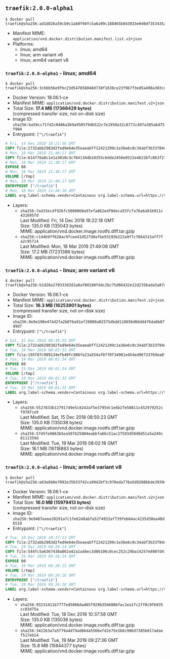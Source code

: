 ## `traefik:2.0.0-alpha1`

```console
$ docker pull traefik@sha256:ad1d826a59cb9c1ab9f94fc5a6a99c188465b843033e9d0df353435a23c5831a
```

-	Manifest MIME: `application/vnd.docker.distribution.manifest.list.v2+json`
-	Platforms:
	-	linux; amd64
	-	linux; arm variant v6
	-	linux; arm64 variant v8

### `traefik:2.0.0-alpha1` - linux; amd64

```console
$ docker pull traefik@sha256:3cbbb56e9fbc23d547658048d738f1638ce23f9b7f3ed5a498a303cd6a6a3197
```

-	Docker Version: 18.06.1-ce
-	Manifest MIME: `application/vnd.docker.distribution.manifest.v2+json`
-	Total Size: **17.4 MB (17366429 bytes)**  
	(compressed transfer size, not on-disk size)
-	Image ID: `sha256:ba59cc71fd2c0486a3b9a9505f94b522c7e1950a32c8771c497a385abd75f904`
-	Entrypoint: `["\/traefik"]`

```dockerfile
# Fri, 14 Dec 2018 18:21:56 GMT
COPY file:2732abb2983d2fed9e64e35eaeabff12421299c1e36e6c0c34abf3b33f84d17f in /etc/ssl/certs/ 
# Mon, 18 Mar 2019 21:48:17 GMT
COPY file:614776a0c1e1a3010c3c764134db10355c6dde2450e0522e4622bfc863f21c3a in / 
# Mon, 18 Mar 2019 21:48:17 GMT
EXPOSE 80
# Mon, 18 Mar 2019 21:48:17 GMT
VOLUME [/tmp]
# Mon, 18 Mar 2019 21:48:17 GMT
ENTRYPOINT ["/traefik"]
# Mon, 18 Mar 2019 21:48:18 GMT
LABEL org.label-schema.vendor=Containous org.label-schema.url=https://traefik.io org.label-schema.name=Traefik org.label-schema.description=A modern reverse-proxy org.label-schema.version=v2.0.0-alpha1 org.label-schema.docker.schema-version=1.0
```

-	Layers:
	-	`sha256:7a433ecdf92bfc5080060a97efa862edf0deca55fcfa76a6a01b911c431695fd`  
		Last Modified: Fri, 14 Dec 2018 18:22:18 GMT  
		Size: 135.0 KB (135043 bytes)  
		MIME: application/vnd.docker.image.rootfs.diff.tar.gzip
	-	`sha256:c1d4b9ff628ac9fcee41d527d0afbe93193b222a9f7cf664315aff7fa2c95714`  
		Last Modified: Mon, 18 Mar 2019 21:49:08 GMT  
		Size: 17.2 MB (17231386 bytes)  
		MIME: application/vnd.docker.image.rootfs.diff.tar.gzip

### `traefik:2.0.0-alpha1` - linux; arm variant v6

```console
$ docker pull traefik@sha256:b1d26e270333d3d2a0af80180fddc2bc75d66432e22d2356ada5a87c5536bb49
```

-	Docker Version: 18.06.1-ce
-	Manifest MIME: `application/vnd.docker.distribution.manifest.v2+json`
-	Total Size: **16.3 MB (16253901 bytes)**  
	(compressed transfer size, not on-disk size)
-	Image ID: `sha256:8e9e190e474d2fa2b076a91ef29080a02575dbdd118656d66dd476da6b07d9d7`
-	Entrypoint: `["\/traefik"]`

```dockerfile
# Sat, 15 Dec 2018 08:49:55 GMT
COPY file:2732abb2983d2fed9e64e35eaeabff12421299c1e36e6c0c34abf3b33f84d17f in /etc/ssl/certs/ 
# Tue, 19 Mar 2019 08:01:33 GMT
COPY file:195f87c989134efb40fc988fe23a554af8ff0f34981e454ed96733769ea0f320 in / 
# Tue, 19 Mar 2019 08:01:34 GMT
EXPOSE 80
# Tue, 19 Mar 2019 08:01:34 GMT
VOLUME [/tmp]
# Tue, 19 Mar 2019 08:01:35 GMT
ENTRYPOINT ["/traefik"]
# Tue, 19 Mar 2019 08:01:35 GMT
LABEL org.label-schema.vendor=Containous org.label-schema.url=https://traefik.io org.label-schema.name=Traefik org.label-schema.description=A modern reverse-proxy org.label-schema.version=v2.0.0-alpha1 org.label-schema.docker.schema-version=1.0
```

-	Layers:
	-	`sha256:5527833b12791749e5c8242af5e3795dc1e6b2fe58811c452979252cf978fce9`  
		Last Modified: Sat, 15 Dec 2018 08:50:23 GMT  
		Size: 135.0 KB (135038 bytes)  
		MIME: application/vnd.docker.image.rootfs.diff.tar.gzip
	-	`sha256:5745fe9863b5ea507625804eabbfa66c51ac27593d50d0d51a5a249c8111359d`  
		Last Modified: Tue, 19 Mar 2019 08:02:18 GMT  
		Size: 16.1 MB (16118863 bytes)  
		MIME: application/vnd.docker.image.rootfs.diff.tar.gzip

### `traefik:2.0.0-alpha1` - linux; arm64 variant v8

```console
$ docker pull traefik@sha256:e63e6b0e7092e35b53f42ca9942bf3c970eda776a5d9208bbde3939d9a5b7a0a
```

-	Docker Version: 18.06.1-ce
-	Manifest MIME: `application/vnd.docker.distribution.manifest.v2+json`
-	Total Size: **16.0 MB (15979413 bytes)**  
	(compressed transfer size, not on-disk size)
-	Image ID: `sha256:9e9487eeee20291a7c1fe6248abfa52f4932af739feb64ac4235d30ea48db519`
-	Entrypoint: `["\/traefik"]`

```dockerfile
# Tue, 18 Dec 2018 10:37:13 GMT
COPY file:2732abb2983d2fed9e64e35eaeabff12421299c1e36e6c0c34abf3b33f84d17f in /etc/ssl/certs/ 
# Tue, 19 Mar 2019 09:26:14 GMT
COPY file:544fc5a6367438a862a42a1ad4ec3d86106c0cec252c29ba14257e890fd47a88 in / 
# Tue, 19 Mar 2019 09:26:14 GMT
EXPOSE 80
# Tue, 19 Mar 2019 09:26:15 GMT
VOLUME [/tmp]
# Tue, 19 Mar 2019 09:26:16 GMT
ENTRYPOINT ["/traefik"]
# Tue, 19 Mar 2019 09:26:18 GMT
LABEL org.label-schema.vendor=Containous org.label-schema.url=https://traefik.io org.label-schema.name=Traefik org.label-schema.description=A modern reverse-proxy org.label-schema.version=v2.0.0-alpha1 org.label-schema.docker.schema-version=1.0
```

-	Layers:
	-	`sha256:93231411b7777ed5066dad65f929b35b680bfac1ea1fc2ff0c9fb935cc83d75a`  
		Last Modified: Tue, 18 Dec 2018 10:37:58 GMT  
		Size: 135.0 KB (135036 bytes)  
		MIME: application/vnd.docker.image.rootfs.diff.tar.gzip
	-	`sha256:342263a7a5f79a4d79ad66da5566efd2e75e1b6c906d7385b017adaef517eb24`  
		Last Modified: Tue, 19 Mar 2019 09:27:36 GMT  
		Size: 15.8 MB (15844377 bytes)  
		MIME: application/vnd.docker.image.rootfs.diff.tar.gzip
